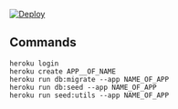[![Deploy](https://www.herokucdn.com/deploy/button.svg)](https://heroku.com/deploy)

Commands
------------------------------

```
heroku login
heroku create APP__OF_NAME
heroku run db:migrate --app NAME_OF_APP
heroku run db:seed --app NAME_OF_APP
heroku run seed:utils --app NAME_OF_APP
```
